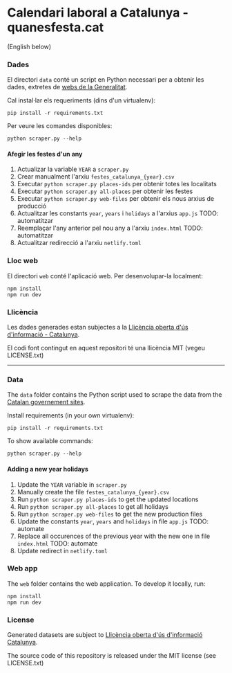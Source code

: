 # Calendari laboral a Catalunya - quanesfesta.cat


(English below)

### Dades

El directori `data` conté un script en Python necessari per a obtenir les dades, extretes de [webs de la Generalitat](https://treball.gencat.cat/ca/ambits/relacions_laborals/ci/calendari_laboral/festes_generals_locals_Cat/index.html).

Cal instal·lar els requeriments (dins d'un virtualenv):

    pip install -r requirements.txt

Per veure les comandes disponibles:

    python scraper.py --help

#### Afegir les festes d'un any

1. Actualizar la variable `YEAR` a `scraper.py`
2. Crear manualment l'arxiu `festes_catalunya_{year}.csv`
3. Executar `python scraper.py places-ids` per obtenir totes les localitats
4. Executar `python scraper.py all-places` per obtenir les festes
5. Executar `python scraper.py web-files` per obtenir els nous arxius de producció
6. Actualitzar les constants `year`, `years` i `holidays` a l'arxius `app.js` TODO: automatitzar
7. Reemplaçar l'any anterior pel nou any a l'arxiu `index.html` TODO: automatitzar
8. Actualitzar redirecció a l'arxiu `netlify.toml`


### Lloc web

El directori `web` conté l'aplicació web. Per desenvolupar-la localment:

    npm install
    npm run dev

### Llicència

Les dades generades estan subjectes a la [Llicència oberta d'ús d'informació - Catalunya](https://governobert.gencat.cat/ca/dades_obertes/llicencia-oberta-informacio-catalunya/).

El codi font contingut en aquest repositori té una llicència MIT (vegeu LICENSE.txt)

---

### Data

The `data` folder contains the Python script used to scrape the data from the [Catalan governement sites](https://treball.gencat.cat/ca/ambits/relacions_laborals/ci/calendari_laboral/festes_generals_locals_Cat/index.html).

Install requirements (in your own virtualenv):

    pip install -r requirements.txt

To show available commands:

    python scraper.py --help

#### Adding a new year holidays

1. Update the `YEAR` variable in `scraper.py`
2. Manually create the file `festes_catalunya_{year}.csv`
3. Run `python scraper.py places-ids` to get the updated locations
4. Run `python scraper.py all-places` to get all holidays
5. Run `python scraper.py web-files` to get the new production files
6. Update the constants `year`, `years` and `holidays` in file `app.js` TODO: automate
7. Replace all occurences of the previous year with the new one in file `index.html` TODO: automate
8. Update redirect in `netlify.toml`


### Web app

The `web` folder contains the web application. To develop it locally, run:

    npm install
    npm run dev

### License

Generated datasets are subject to [Llicència oberta d'ús d'informació Catalunya](https://governobert.gencat.cat/ca/dades_obertes/llicencia-oberta-informacio-catalunya/).

The source code of this repository is released under the MIT license (see LICENSE.txt)
